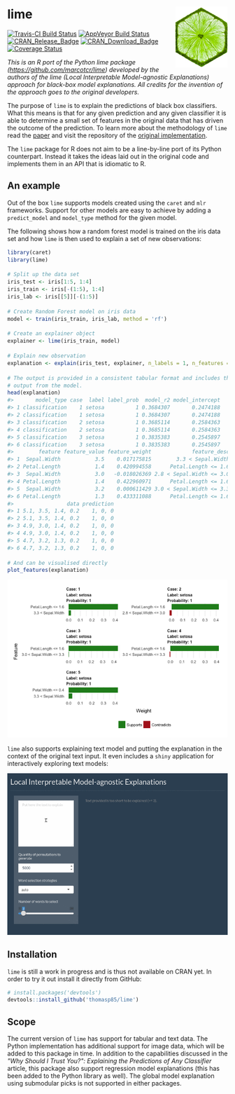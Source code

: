 
<!-- README.md is generated from README.Rmd. Please edit that file -->
lime <img src="man/figures/lime_logo.jpg" align="right" />
==========================================================

[![Travis-CI Build Status](https://travis-ci.org/thomasp85/lime.svg?branch=master)](https://travis-ci.org/thomasp85/lime) [![AppVeyor Build Status](https://ci.appveyor.com/api/projects/status/github/thomasp85/lime?branch=master&svg=true)](https://ci.appveyor.com/project/thomasp85/lime) [![CRAN\_Release\_Badge](http://www.r-pkg.org/badges/version-ago/lime)](https://CRAN.R-project.org/package=lime) [![CRAN\_Download\_Badge](http://cranlogs.r-pkg.org/badges/lime)](https://CRAN.R-project.org/package=lime) [![Coverage Status](https://img.shields.io/codecov/c/github/thomasp85/lime/master.svg)](https://codecov.io/github/thomasp85/lime?branch=master)

*This is an R port of the Python lime package (<https://github.com/marcotcr/lime>) developed by the authors of the lime (Local Interpretable Model-agnostic Explanations) approach for black-box model explanations. All credits for the invention of the approach goes to the original developers.*

The purpose of `lime` is to explain the predictions of black box classifiers. What this means is that for any given prediction and any given classifier it is able to determine a small set of features in the original data that has driven the outcome of the prediction. To learn more about the methodology of `lime` read the [paper](https://arxiv.org/abs/1602.04938) and visit the repository of the [original implementation](https://github.com/marcotcr/lime).

The `lime` package for R does not aim to be a line-by-line port of its Python counterpart. Instead it takes the ideas laid out in the original code and implements them in an API that is idiomatic to R.

An example
----------

Out of the box `lime` supports models created using the `caret` and `mlr` frameworks. Support for other models are easy to achieve by adding a `predict_model` and `model_type` method for the given model.

The following shows how a random forest model is trained on the iris data set and how `lime` is then used to explain a set of new observations:

``` r
library(caret)
library(lime)

# Split up the data set
iris_test <- iris[1:5, 1:4]
iris_train <- iris[-(1:5), 1:4]
iris_lab <- iris[[5]][-(1:5)]

# Create Random Forest model on iris data
model <- train(iris_train, iris_lab, method = 'rf')

# Create an explainer object
explainer <- lime(iris_train, model)

# Explain new observation
explanation <- explain(iris_test, explainer, n_labels = 1, n_features = 2)

# The output is provided in a consistent tabular format and includes the
# output from the model.
head(explanation)
#>       model_type case  label label_prob  model_r2 model_intercept
#> 1 classification    1 setosa          1 0.3684307       0.2474188
#> 2 classification    1 setosa          1 0.3684307       0.2474188
#> 3 classification    2 setosa          1 0.3685114       0.2584363
#> 4 classification    2 setosa          1 0.3685114       0.2584363
#> 5 classification    3 setosa          1 0.3835383       0.2545897
#> 6 classification    3 setosa          1 0.3835383       0.2545897
#>        feature feature_value feature_weight             feature_desc
#> 1  Sepal.Width           3.5    0.017175815        3.3 < Sepal.Width
#> 2 Petal.Length           1.4    0.420994558      Petal.Length <= 1.6
#> 3  Sepal.Width           3.0   -0.018026369 2.8 < Sepal.Width <= 3.0
#> 4 Petal.Length           1.4    0.422960971      Petal.Length <= 1.6
#> 5  Sepal.Width           3.2    0.000611429 3.0 < Sepal.Width <= 3.3
#> 6 Petal.Length           1.3    0.433311088      Petal.Length <= 1.6
#>                 data prediction
#> 1 5.1, 3.5, 1.4, 0.2    1, 0, 0
#> 2 5.1, 3.5, 1.4, 0.2    1, 0, 0
#> 3 4.9, 3.0, 1.4, 0.2    1, 0, 0
#> 4 4.9, 3.0, 1.4, 0.2    1, 0, 0
#> 5 4.7, 3.2, 1.3, 0.2    1, 0, 0
#> 6 4.7, 3.2, 1.3, 0.2    1, 0, 0

# And can be visualised directly
plot_features(explanation)
```

![](man/figures/README-unnamed-chunk-2-1.png)

`lime` also supports explaining text model and putting the explanation in the context of the original text input. It even includes a `shiny` application for interactively exploring text models:

![interactive text explainer](man/figures/shine_text_explanations.gif)

Installation
------------

`lime` is still a work in progress and is thus not available on CRAN yet. In order to try it out install it directly from GitHub:

``` r
# install.packages('devtools')
devtools::install_github('thomasp85/lime')
```

Scope
-----

The current version of `lime` has support for tabular and text data. The Python implementation has additional support for image data, which will be added to this package in time. In addition to the capabilities discussed in the *"Why Should I Trust You?": Explaining the Predictions of Any Classifier* article, this package also support regression model explanations (this has been added to the Python library as well). The global model explanation using submodular picks is not supported in either packages.
